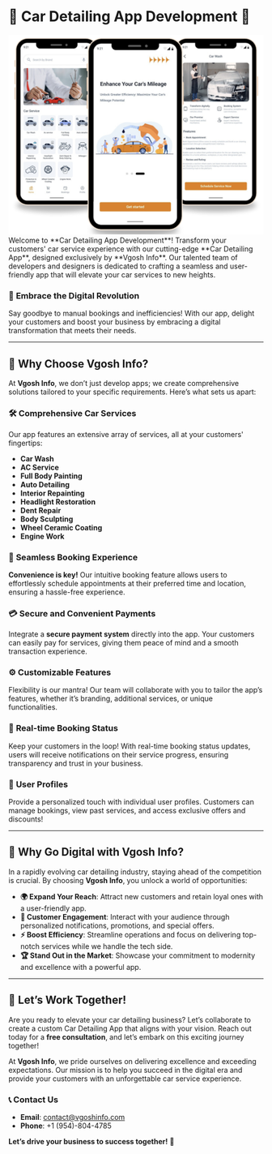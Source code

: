 # 🚗 **Car Detailing App Development** 🌟

<img src="/Images/Preview1.png">
Welcome to **Car Detailing App Development**! Transform your customers' car service experience with our cutting-edge **Car Detailing App**, designed exclusively by **Vgosh Info**. Our talented team of developers and designers is dedicated to crafting a seamless and user-friendly app that will elevate your car services to new heights.

### 🚀 **Embrace the Digital Revolution**
Say goodbye to manual bookings and inefficiencies! With our app, delight your customers and boost your business by embracing a digital transformation that meets their needs.

---

## 🌟 **Why Choose Vgosh Info?**

At **Vgosh Info**, we don’t just develop apps; we create comprehensive solutions tailored to your specific requirements. Here’s what sets us apart:

### 🛠️ **Comprehensive Car Services**
Our app features an extensive array of services, all at your customers' fingertips:
- **Car Wash**
- **AC Service**
- **Full Body Painting**
- **Auto Detailing**
- **Interior Repainting**
- **Headlight Restoration**
- **Dent Repair**
- **Body Sculpting**
- **Wheel Ceramic Coating**
- **Engine Work**

### 📅 **Seamless Booking Experience**
**Convenience is key!** Our intuitive booking feature allows users to effortlessly schedule appointments at their preferred time and location, ensuring a hassle-free experience.

### 💳 **Secure and Convenient Payments**
Integrate a **secure payment system** directly into the app. Your customers can easily pay for services, giving them peace of mind and a smooth transaction experience.

### ⚙️ **Customizable Features**
Flexibility is our mantra! Our team will collaborate with you to tailor the app’s features, whether it’s branding, additional services, or unique functionalities.

### 📲 **Real-time Booking Status**
Keep your customers in the loop! With real-time booking status updates, users will receive notifications on their service progress, ensuring transparency and trust in your business.

### 👤 **User Profiles**
Provide a personalized touch with individual user profiles. Customers can manage bookings, view past services, and access exclusive offers and discounts!

---

## 🌈 **Why Go Digital with Vgosh Info?**

In a rapidly evolving car detailing industry, staying ahead of the competition is crucial. By choosing **Vgosh Info**, you unlock a world of opportunities:

- **🌍 Expand Your Reach**: Attract new customers and retain loyal ones with a user-friendly app.
- **🤝 Customer Engagement**: Interact with your audience through personalized notifications, promotions, and special offers.
- **⚡ Boost Efficiency**: Streamline operations and focus on delivering top-notch services while we handle the tech side.
- **🏆 Stand Out in the Market**: Showcase your commitment to modernity and excellence with a powerful app.

---

## 🤝 **Let’s Work Together!**

Are you ready to elevate your car detailing business? Let’s collaborate to create a custom Car Detailing App that aligns with your vision. Reach out today for a **free consultation**, and let’s embark on this exciting journey together!

At **Vgosh Info**, we pride ourselves on delivering excellence and exceeding expectations. Our mission is to help you succeed in the digital era and provide your customers with an unforgettable car service experience.

### 📞 **Contact Us**
- **Email**: [contact@vgoshinfo.com](mailto:contact@vgoshinfo.com)
- **Phone**: +1 (954)-804-4785

**Let’s drive your business to success together!** 🚀
